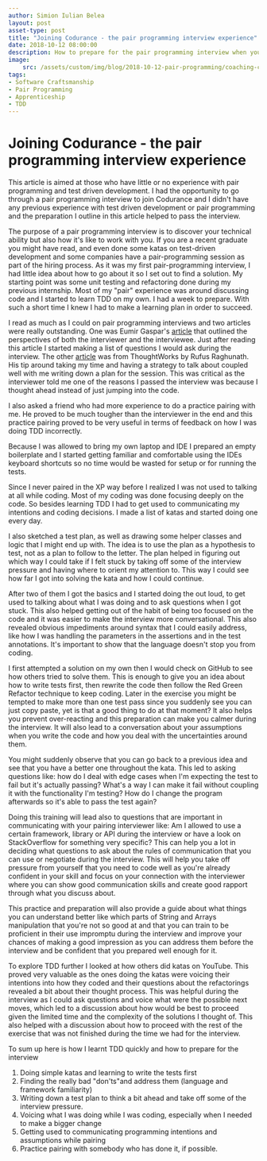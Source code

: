 ```yaml
---
author: Simion Iulian Belea
layout: post
asset-type: post
title: "Joining Codurance - the pair programming interview experience"
date: 2018-10-12 08:00:00
description: How to prepare for the pair programming interview when you don't have much experience with TDD.
image: 
    src: /assets/custom/img/blog/2018-10-12-pair-programming/coaching-coders-coding-7374.jpg
tags: 
- Software Craftsmanship
- Pair Programming
- Apprenticeship 
- TDD
---
```

# Joining Codurance - the pair programming interview experience

This article is aimed at those who have little or no experience with pair programming and test driven development. I had the opportunity to go through a pair programming interview to join Codurance and I didn't have any previous experience with test driven development or pair programming  and the preparation I outline in this article helped to pass the interview.

The purpose of a pair programming interview is to discover your technical ability but also how it's like to work with you. If you are a recent graduate you might have read, and even done some katas on test-driven development and some companies have a pair-programming session as part of the hiring process. As it was my first pair-programming interview, I had little idea about how to go about it so I set out to find a solution. My starting point was some unit testing and refactoring done during my previous internship. Most of my "pair" experience was around discussing code and I started to learn TDD on my own. I had a week to prepare. With such a short time I knew I had to make a learning plan in order to succeed. 

I read as much as I could on pair programming interviews and two articles were really outstanding. One was Eumir Gaspar's [article](https://medium.freecodecamp.org/things-ive-learned-from-pair-programming-interviews-35a4db7d7443) that outlined the perspectives of both the interviewer and the interviewee. Just after reading this article I started making a list of questions I would ask during the interview. The other [article](https://targetjobs.co.uk/employer-hubs/thoughtworks/472520-thoughtworks-pair-programming-interview-and-technical-test-insider-advice-for-graduates) was from ThoughtWorks by Rufus Raghunath. His tip around taking my time and having a strategy to talk about coupled well with me writing down a plan for the session. This was critical as the interviewer told me one of the reasons I passed the interview was because I thought ahead instead of just jumping into the code.

I also asked a friend who had more experience to do a practice pairing with me. He proved to be much tougher than the interviewer in the end and this practice pairing proved to be very useful in terms of feedback on how I was doing TDD incorrectly.

Because I was allowed to bring my own laptop and IDE I prepared an empty boilerplate and I started getting familiar and comfortable using the IDEs keyboard shortcuts so no time would be wasted for setup or for running the tests. 

Since I never paired in the XP way before I realized I was not used to talking at all while coding. Most of my coding was done focusing deeply on the code. So besides learning TDD I had to get used to communicating my intentions and coding decisions. I made a list of katas and started doing one every day.

I also sketched a test plan, as well as drawing some helper classes and logic that I might end up with. The idea is to use the plan as a hypothesis to test, not as a plan to follow to the letter. The plan helped in figuring out which way I could take if I felt stuck by taking off some of the interview pressure and having where to orient my attention to. This way I could see how far I got into solving the kata and how I could continue.

After two of them I got the basics and I started doing the out loud, to get used to talking about what I was doing and to ask questions when I got stuck. This also helped getting out of the habit of being too focused on the code and it was easier to make the interview more conversational. This also revealed obvious impediments around syntax that I could easily address, like how I was handling the parameters in the assertions and in the test annotations. It's important to show that the language doesn't stop you from coding.

I first attempted a solution on my own then I would check on GitHub to see how others tried to solve them. This is enough to give you an idea about how to write tests first, then rewrite the code then follow the Red Green Refactor technique to keep coding. Later in the exercise you might be tempted to make more than one test pass since you suddenly see you can just copy paste, yet is that a good thing to do at that moment? It also helps you prevent over-reacting and this preparation can make you calmer during the interview. It will also lead to a conversation about your assumptions when you write the code and how you deal with the uncertainties around them.

You might suddenly observe that you can go back to a previous idea and see that you have a better one throughout the kata. This led to asking questions like: how do I deal with edge cases when I'm expecting the test to fail but it's actually passing? What's a way I can make it fail without coupling it with the functionality I'm testing? How do I change the program afterwards so it's able to pass the test again?

Doing this training will lead also to questions that are important in communicating with your pairing interviewer like: Am I allowed to use a certain framework, library or API during the interview or have a look on StackOverflow for something very specific? This can help you a lot in deciding what questions to ask about the rules of communication that you can use or negotiate during the interview. This will help you take off pressure from yourself that you need to code well as you're already confident in your skill and focus on your connection with the interviewer where you can show good communication skills and create good rapport through what you discuss about.

This practice and preparation will also provide a guide about what things you can understand better like which parts of String and Arrays manipulation that you're not so good at and that you can train to be proficient in their use impromptu during the interview and improve your chances of making a good impression as you can address them before the interview and be confident that you prepared well enough for it.

To explore TDD further I looked at how others did katas on YouTube. This proved very valuable as the ones doing the katas were voicing their intentions into how they coded and their questions about the refactorings revealed a bit about their thought process. This was helpful during the interview as I could ask questions and voice what were the possible next moves, which led to a discussion about how would be best to proceed given the limited time and the complexity of the solutions I thought of. This also helped with a discussion about how to proceed with the rest of the exercise that was not finished during the time we had for the interview. 

To sum up here is how I learnt TDD quickly and how to prepare for the interview
1. Doing simple katas and learning to write the tests first
2. Finding the really bad "don'ts"and address them (language and framework familiarity)
3. Writing down a test plan to think a bit ahead and take off some of the interview pressure.
4. Voicing what I was doing while I was coding, especially when I needed to make a bigger change
5. Getting used to communicating programming intentions and assumptions while pairing
6. Practice pairing with somebody who has done it, if possible.

